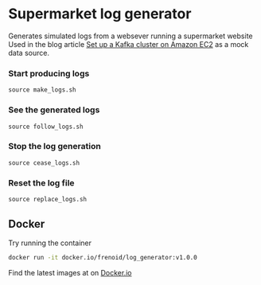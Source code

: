 # Supermarket log generator
Generates simulated logs from a websever running a supermarket website <br>
Used in the blog article [Set up a Kafka cluster on Amazon EC2](https://normanlimxk.com/2021/11/01/setup-a-kafka-cluster-on-amazon-ec2/) as a mock data source.
### Start producing logs
`source make_logs.sh`
### See the generated logs
`source follow_logs.sh`
### Stop the log generation
`source cease_logs.sh`
### Reset the log file
`source replace_logs.sh`

## Docker
Try running the container
```bash
docker run -it docker.io/frenoid/log_generator:v1.0.0
```

Find the latest images at on [Docker.io](https://hub.docker.com/r/frenoid/log_generator)

